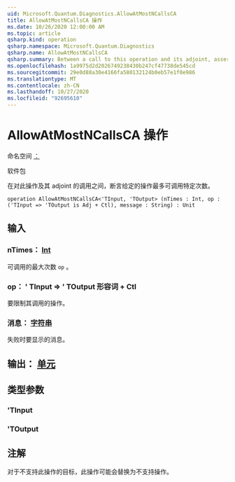 ```yaml
---
uid: Microsoft.Quantum.Diagnostics.AllowAtMostNCallsCA
title: AllowAtMostNCallsCA 操作
ms.date: 10/26/2020 12:00:00 AM
ms.topic: article
qsharp.kind: operation
qsharp.namespace: Microsoft.Quantum.Diagnostics
qsharp.name: AllowAtMostNCallsCA
qsharp.summary: Between a call to this operation and its adjoint, asserts that a given operation is called at most a certain number of times.
ms.openlocfilehash: 1a9975d2d2026749238430b247cf47738de545cd
ms.sourcegitcommit: 29e0d88a30e4166fa580132124b0eb57e1f0e986
ms.translationtype: MT
ms.contentlocale: zh-CN
ms.lasthandoff: 10/27/2020
ms.locfileid: "92695610"
---
```

# <a name="allowatmostncallsca-operation"></a>AllowAtMostNCallsCA 操作

命名空间 [：](xref:Microsoft.Quantum.Diagnostics)

软件包 [](https://nuget.org/packages/)


在对此操作及其 adjoint 的调用之间，断言给定的操作最多可调用特定次数。

```qsharp
operation AllowAtMostNCallsCA<'TInput, 'TOutput> (nTimes : Int, op : ('TInput => 'TOutput is Adj + Ctl), message : String) : Unit
```


## <a name="input"></a>输入

### <a name="ntimes--int"></a>nTimes： [Int](xref:microsoft.quantum.lang-ref.int)

可调用的最大次数 `op` 。


### <a name="op--tinput--toutput-adj--ctl"></a>op： ' TInput => ' TOutput 形容词 + Ctl

要限制其调用的操作。


### <a name="message--string"></a>消息： [字符串](xref:microsoft.quantum.lang-ref.string)

失败时要显示的消息。



## <a name="output--unit"></a>输出： [单元](xref:microsoft.quantum.lang-ref.unit)



## <a name="type-parameters"></a>类型参数

### <a name="tinput"></a>'TInput


### <a name="toutput"></a>'TOutput



## <a name="remarks"></a>注解

对于不支持此操作的目标，此操作可能会替换为不支持操作。